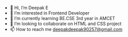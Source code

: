 - 👋 Hi, I’m Deepak E
- 👀 I’m interested in Frontend Developer 
- 🌱 I’m currently learning BE.CSE 3rd year in AMCET 
- 💞️ I’m looking to collaborate on HTML and CSS project 
- 📫 How to reach me deepakdeepak90257@gmail.com

<!---
Deepak-E-2003/Deepak-E-2003 is a ✨ special ✨ repository because its `README.md` (this file) appears on your GitHub profile.
You can click the Preview link to take a look at your changes.
--->
